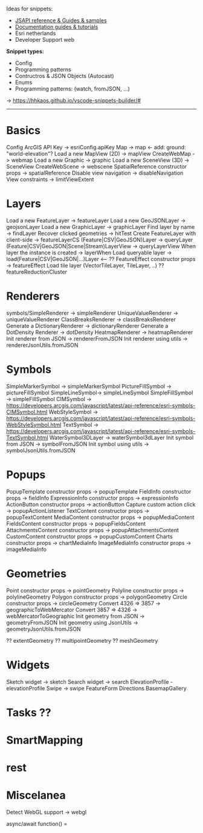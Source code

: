 Ideas for snippets:

- [JSAPI reference & Guides & samples](https://developers.arcgis.com/javascript/latest/)
- [Documentation guides & tutorials](https://developers.arcgis.com/documentation/mapping-apis-and-services/)
- Esri netherlands
- Developer Support web

**Snippet types:**

- Config
- Programming patterns
- Contructros & JSON Objects (Autocast)
- Enums
- Programming patterns: (watch, fromJSON, ...)

-> https://hhkaos.github.io/vscode-snippets-builder/#

---

# Basics

Config ArcGIS API Key -> esriConfig.apiKey
Map -> map <- add: ground: "world-elevation"?
Load a new MapView (2D) -> mapView
CreateWebMap -> webmap
Load a new Graphic -> graphic
Load a new SceneView (3D) -> SceneView
CreateWebScene -> webscene
SpatialReference constructor props -> spatialReference
Disable view navigation -> disableNavigation
View constraints -> limitViewExtent

# Layers

Load a new FeatureLayer -> featureLayer
Load a new GeoJSONLayer -> geojsonLayer
Load a new GraphicLayer -> graphicLayer
Find layer by name -> findLayer
Recover clicked geometries -> hitTest
Create FeatureLayer with client-side -> featureLayerCS
(Feature|CSV|GeoJSON)Layer -> queryLayer
(Feature|CSV|GeoJSON|Scene|Stream)LayerView -> queryLayerView
When layer the instance is created -> layerWhen
Load queryable layer -> load(Feature|CSV|GeoJSON|...)Layer <-- ??
FeatureEffect constructor props -> featureEffect
Load tile layer (VectorTileLayer, TileLayer, ..)
?? featureReductionCluster

# Renderers

symbols/SimpleRenderer -> simpleRenderer
UniqueValueRenderer -> uniqueValueRenderer
ClassBreaksRenderer -> classBreaksRenderer
Generate a DictionaryRenderer -> dictionaryRenderer
Generate a DotDensity Renderer -> dotDensity
HeatmapRenderer -> heatmapRenderer
Init renderer from JSON -> rendererFromJSON
Init renderer using utils -> rendererJsonUtils.fromJSON

# Symbols

SimpleMarkerSymbol -> simpleMarkerSymbol
PictureFillSymbol -> pictureFillSymbol
SimpleLineSymbol-> simpleLineSymbol
SimpleFillSymbol -> simpleFillSymbol
CIMSymbol -> https://developers.arcgis.com/javascript/latest/api-reference/esri-symbols-CIMSymbol.html
WebStyleSymbol -> https://developers.arcgis.com/javascript/latest/api-reference/esri-symbols-WebStyleSymbol.html
TextSymbol -> https://developers.arcgis.com/javascript/latest/api-reference/esri-symbols-TextSymbol.html
WaterSymbol3DLayer -> waterSymbol3dLayer
Init symbol from JSON -> symbolFromJSON
Init symbol using utils -> symbolJsonUtils.fromJSON

# Popups

PopupTemplate constructor props -> popupTemplate
FieldInfo constructor props -> fieldInfo
ExpressionInfo constructor props -> expressionInfo
ActionButton constructor props -> actionButton
Capture custom action click -> popupActionListener
TextContent constructor props -> popupTextContent
MediaContent constructor props -> popupMediaContent
FieldsContent constructor props -> popupFieldsContent
AttachmentsContent constructor props -> popupAttachmentsContent
CustomContent constructor props -> popupCustomContent
Charts constructor props -> chartMediaInfo
ImageMediaInfo constructor props -> imageMediaInfo

# Geometries

Point constructor props -> pointGeometry
Polyline constructor props -> polylineGeometry
Polygon constructor props -> polygonGeometry
Circle constructor props -> circleGeometry
Convert 4326 => 3857 -> geographicToWebMercator
Convert 3857 => 4326 -> webMercatorToGeographic
Init geometry from JSON -> geometryFromJSON
Init geometry using JsonUtils -> geometryJsonUtils.fromJSON

?? extentGeometry
?? multipointGeometry
?? meshGeometry

# Widgets

Sketch widget -> sketch
Search widget -> search
ElevationProfile - elevationProfile
Swipe -> swipe
FeatureForm
Directions
BasemapGallery

# Tasks ??

# SmartMapping

# rest

# Miscelanea

Detect WebGL support -> webgl

async/await function() =
